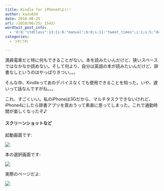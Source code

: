 ```yaml
---
title: Kindle for iPhoneがよい！
author: kazu634
date: 2010-06-25
url: /2010/06/25/_1543/
wordtwit_post_info:
  - 'O:8:"stdClass":13:{s:6:"manual";b:0;s:11:"tweet_times";i:1;s:5:"delay";i:0;s:7:"enabled";i:1;s:10:"separation";s:2:"60";s:7:"version";s:3:"3.7";s:14:"tweet_template";b:0;s:6:"status";i:2;s:6:"result";a:0:{}s:13:"tweet_counter";i:2;s:13:"tweet_log_ids";a:1:{i:0;i:5297;}s:9:"hash_tags";a:0:{}s:8:"accounts";a:1:{i:0;s:7:"kazu634";}}'
categories:
  - つれづれ

---
```

<div class="section">
<p>
    満員電車だと特に何もできることがない。本を読みたいんだけど、狭いスペースではなかなか読めない。そして何より、自分は英語の本が読みたいんだけど、辞書なしというのはやっぱりきつい。。。
</p>
  
<p>
    そんな中、Kindleってあのデバイスなくても使用できることを知った。いや、遅いって話なんですがね。。。
</p>
  
<p>
    これ、すごくいい。私のiPhoneは3Gだから、マルチタスクできないけれど、iPhone4にしたら辞書アプリを買おうって素直に思ってしまった。これで通勤時間が楽しくなったぞ♪
</p>
  
<h4>
    スクリーンショットなど
</h4>
  
<p>
    起動画面です:
</p>
  
<p>
<center>
</center>
</p>
  
<p>
<a href="http://flickr.com/photos/42332031@N02/4733055884/" onclick="__gaTracker('send', 'event', 'outbound-article', 'http://flickr.com/photos/42332031@N02/4733055884/', '');" title="Kindle1"><img src="http://farm2.static.flickr.com/1119/4733055884_bc2bc97271.jpg" /></a>
</p></p> 
  
<p>
    本の選択画面です:
</p>
  
<p>
<center>
</center>
</p>
  
<p>
<a href="http://flickr.com/photos/42332031@N02/4733056170/" onclick="__gaTracker('send', 'event', 'outbound-article', 'http://flickr.com/photos/42332031@N02/4733056170/', '');" title="Kindle2"><img src="http://farm2.static.flickr.com/1404/4733056170_38dd672834.jpg" /></a>
</p></p> 
  
<p>
    実際のページだよ:
</p>
  
<p>
<center>
</center>
</p>
  
<p>
<a href="http://flickr.com/photos/42332031@N02/4732411597/" onclick="__gaTracker('send', 'event', 'outbound-article', 'http://flickr.com/photos/42332031@N02/4732411597/', '');" title="Kindle2"><img src="http://farm2.static.flickr.com/1240/4732411597_f2d653487d.jpg" /></a>
</p></p>
</div>